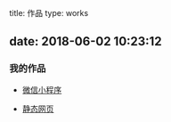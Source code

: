 title: 作品
type: works
<!-- comments: false -->
date: 2018-06-02 10:23:12
---
### 我的作品

- [微信小程序](https://works.songxingguo.com/)

- [静态网页](https://works.songxingguo.com/)
